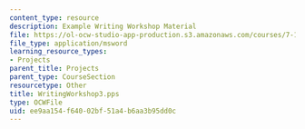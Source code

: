 ```yaml
---
content_type: resource
description: Example Writing Workshop Material
file: https://ol-ocw-studio-app-production.s3.amazonaws.com/courses/7-13-experimental-microbial-genetics-fall-2003/ee9aa154f64002bf51a4b6aa3b95dd0c_WritingWorkshop3.pps
file_type: application/msword
learning_resource_types:
- Projects
parent_title: Projects
parent_type: CourseSection
resourcetype: Other
title: WritingWorkshop3.pps
type: OCWFile
uid: ee9aa154-f640-02bf-51a4-b6aa3b95dd0c
---
```

